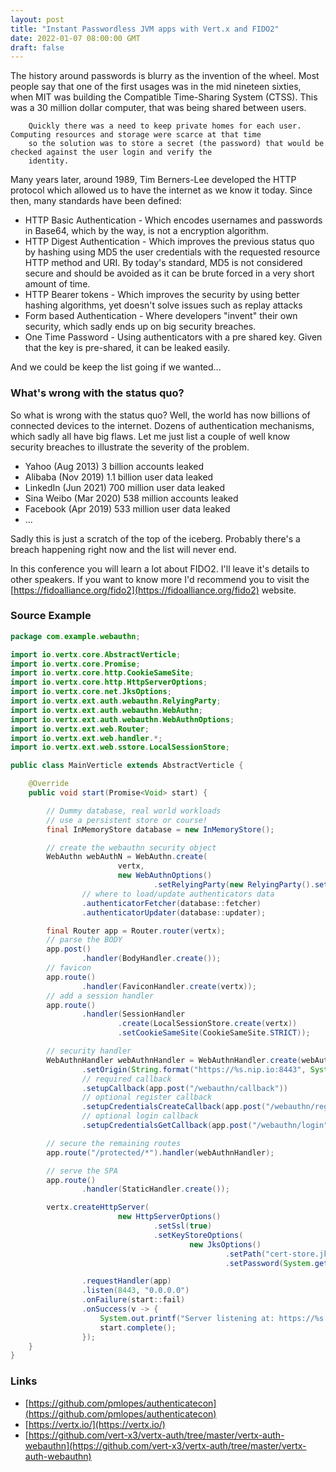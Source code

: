 ```yaml
---
layout: post
title: "Instant Passwordless JVM apps with Vert.x and FIDO2"
date: 2022-01-07 08:00:00 GMT
draft: false
---
```


The history around passwords is blurry as the invention of the wheel. Most people say that one of the first usages was
in the mid nineteen sixties, when MIT was building the Compatible Time-Sharing System (CTSS). This was a 30 million
dollar computer, that was being shared between users.

        Quickly there was a need to keep private homes for each user. Computing resources and storage were scarce at that time
        so the solution was to store a secret (the password) that would be checked against the user login and verify the
        identity.

Many years later, around 1989, Tim Berners-Lee developed the HTTP protocol which allowed us to have
the internet as we know it today. Since then, many standards have been defined:

* HTTP Basic Authentication - Which encodes usernames and passwords in Base64, which by the way, is not a encryption algorithm.
* HTTP Digest Authentication - Which improves the previous status quo by hashing using MD5 the user credentials with the requested resource HTTP method and URI. By today's standard, MD5 is not considered secure and should be avoided as it can be brute forced in a very short amount of time.
* HTTP Bearer tokens - Which improves the security by using better hashing algorithms, yet doesn't solve issues such as replay attacks
* Form based Authentication - Where developers "invent" their own security, which sadly ends up on big security breaches.
* One Time Password - Using authenticators with a pre shared key. Given that the key is pre-shared, it can be leaked easily.

And we could be keep the list going if we wanted...

### What's wrong with the status quo?

So what is wrong with the status quo? Well, the world has now billions of connected devices to the internet. Dozens of authentication
mechanisms, which sadly all have big flaws. Let me just list a couple of well know security breaches to illustrate
the severity of the problem.

* Yahoo (Aug 2013) 3 billion accounts leaked
* Alibaba (Nov 2019) 1.1 billion user data leaked
* LinkedIn (Jun 2021) 700 million user data leaked
* Sina Weibo (Mar 2020) 538 million accounts leaked
* Facebook (Apr 2019) 533 million user data leaked
* ...

Sadly this is just a scratch of the top of the iceberg. Probably there's a breach happening right now and the list will never end.

In this conference you will learn a lot about FIDO2. I'll leave it's details to other speakers. If you want to know more
I'd recommend you to visit the [https://fidoalliance.org/fido2](https://fidoalliance.org/fido2) website.

<amp-youtube data-videoid="E2S-gYdNnuo" layout="responsive" width="480" height="270"></amp-youtube>

### Source Example

```java
package com.example.webauthn;

import io.vertx.core.AbstractVerticle;
import io.vertx.core.Promise;
import io.vertx.core.http.CookieSameSite;
import io.vertx.core.http.HttpServerOptions;
import io.vertx.core.net.JksOptions;
import io.vertx.ext.auth.webauthn.RelyingParty;
import io.vertx.ext.auth.webauthn.WebAuthn;
import io.vertx.ext.auth.webauthn.WebAuthnOptions;
import io.vertx.ext.web.Router;
import io.vertx.ext.web.handler.*;
import io.vertx.ext.web.sstore.LocalSessionStore;

public class MainVerticle extends AbstractVerticle {

    @Override
    public void start(Promise<Void> start) {

        // Dummy database, real world workloads
        // use a persistent store or course!
        final InMemoryStore database = new InMemoryStore();

        // create the webauthn security object
        WebAuthn webAuthN = WebAuthn.create(
                        vertx,
                        new WebAuthnOptions()
                                .setRelyingParty(new RelyingParty().setName("Vert.x Demo Server")))
                // where to load/update authenticators data
                .authenticatorFetcher(database::fetcher)
                .authenticatorUpdater(database::updater);

        final Router app = Router.router(vertx);
        // parse the BODY
        app.post()
                .handler(BodyHandler.create());
        // favicon
        app.route()
                .handler(FaviconHandler.create(vertx));
        // add a session handler
        app.route()
                .handler(SessionHandler
                        .create(LocalSessionStore.create(vertx))
                        .setCookieSameSite(CookieSameSite.STRICT));

        // security handler
        WebAuthnHandler webAuthnHandler = WebAuthnHandler.create(webAuthN)
                .setOrigin(String.format("https://%s.nip.io:8443", System.getenv("IP")))
                // required callback
                .setupCallback(app.post("/webauthn/callback"))
                // optional register callback
                .setupCredentialsCreateCallback(app.post("/webauthn/register"))
                // optional login callback
                .setupCredentialsGetCallback(app.post("/webauthn/login"));

        // secure the remaining routes
        app.route("/protected/*").handler(webAuthnHandler);

        // serve the SPA
        app.route()
                .handler(StaticHandler.create());

        vertx.createHttpServer(
                        new HttpServerOptions()
                                .setSsl(true)
                                .setKeyStoreOptions(
                                        new JksOptions()
                                                .setPath("cert-store.jks")
                                                .setPassword(System.getenv("CERTSTORE_SECRET"))))

                .requestHandler(app)
                .listen(8443, "0.0.0.0")
                .onFailure(start::fail)
                .onSuccess(v -> {
                    System.out.printf("Server listening at: https://%s.nip.io:8443%n", System.getenv("IP"));
                    start.complete();
                });
    }
}
```

### Links

* [https://github.com/pmlopes/authenticatecon](https://github.com/pmlopes/authenticatecon)
* [https://vertx.io/](https://vertx.io/)
* [https://github.com/vert-x3/vertx-auth/tree/master/vertx-auth-webauthn](https://github.com/vert-x3/vertx-auth/tree/master/vertx-auth-webauthn)
